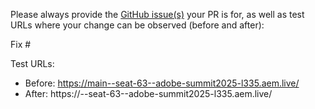 Please always provide the [GitHub issue(s)](../issues) your PR is for, as well as test URLs where your change can be observed (before and after):

Fix #<gh-issue-id>

Test URLs:
- Before: https://main--seat-63--adobe-summit2025-l335.aem.live/
- After: https://<branch>--seat-63--adobe-summit2025-l335.aem.live/
